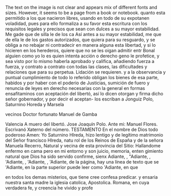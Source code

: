 The text on the image is not clear and appears mix of different fonts and sizes. However, it seems to be a page from a book or notebook.
quanto esta permitido a los que nacieron libres, usando en todo
de su expotanen voladidad, pues para ello formaliza a su favor
esta escritura con los requisitos legales y precisos que sean
con
dulces a su mayor estabilidad. Me gade que de silla le de los ca
Así antes a su mayor estabilidad, me que de ella le de los gastos autorizados, que quiera para su resguardo, y se obliga a no rebajar ni contradecir en manera alguna esta libertad, y si lo hicieren en los herederos, quiere que no se les oigan admitir entr
Bonal alguien como yo lo es quien intenta acción o derecho geno le profetice, y sea visto por lo mismo haberla aprobado y califica, añadiendo fuerza a fuerza, y contrato a contrato con todas las clases, las dificultades y relaciones que para su perpetua.
Lidación se requieren. y a la observancia y puntual cumplimiento de todo lo referido obligan los bienes de esa parte, habidos y por haber con el poderio de Justicias, sumición de fuero y renuncia de leyes en derecho necesarias con la general en
formas ensafitaminos con aceptación del libertó, así lo dicen otorgan y firma dicho señor gobernador, y por decir el aceptan-
los
escriban
a
Jonguiz
Polo,
Saturnino
Horeda
y
Marsela

vecinos
Doctor
fortunato
Manuel
de
Gamba

Valencia
A muero del libertó. Jose Joaquín Polo. Ante mi: Manuel Flores. Escrivanó Xaterno del número.
TESTAMENTO
En el nombre de Dios todo poderoso Amen: Yo Saturnino Hlreda, hizo
lentigo y de legítimo matrimonio del Señor francisco Hlreda, natu
rol de los Reinos de España y de la señora Manuela Recerro,
Natural y vecina de esta provincia del Sitio: Hallandome enfermo en cama pero en mi entorno y son juicio, memoria, enten
gimiento natural que Dios ha sido servido confirme, sienx
Adiante, , "Adiante, , 'Adiante, , 'Adiante, , 'Adiante, de la página, hay una línea de texto que se 'Adiante, en la parte superior puede leer como 'Adiante, en que

en todos los demas misterios, que tiene cree confesa predicar.
y ensaria nuestra santa madre la iglesia catolica, Apostolica.
Romana, en cuya verdadera fe, y creencia he vivido y profe